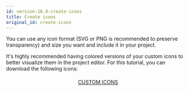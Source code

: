 ```yaml
---
id: version-18.0-create-icons
title: Create icons
original_id: create-icons
---
```


You can use any icon format (SVG or PNG is recommended to preserve transparency) and size you want and include it in your project. 

It's highly recommended having colored versions of your custom icons to better visualize them in the project editor.
For this tutorial, you can download the following icons:

<div markdown="1" style="text-align: center; margin-top: 20px">
<a class="button"
href="../assets/en/custom-icons/Custom-Icons.zip">CUSTOM ICONS</a>
</div>

